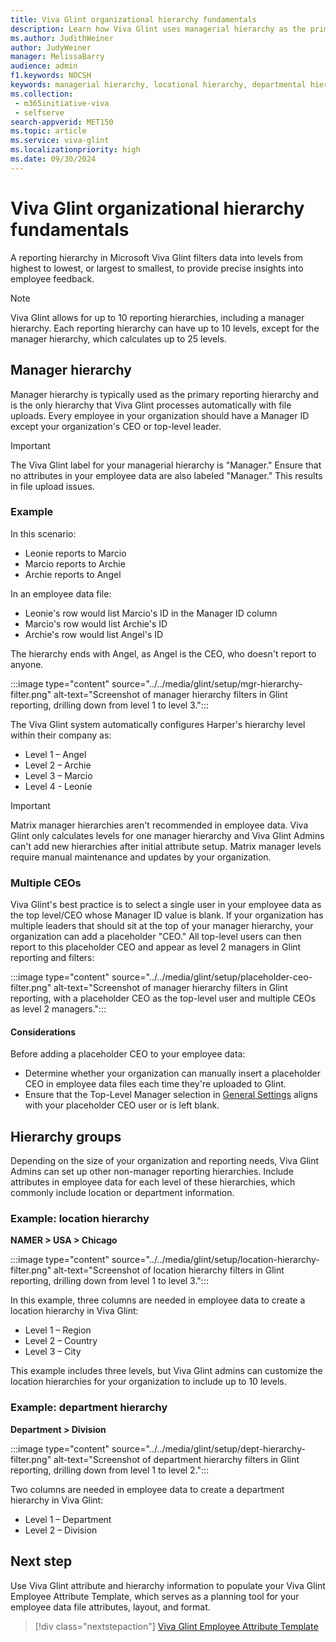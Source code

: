```yaml
---
title: Viva Glint organizational hierarchy fundamentals
description: Learn how Viva Glint uses managerial hierarchy as the primary hierarchy ranking and processes the levels automatically, with a capacity of up to 10 levels.
ms.author: JudithWeiner
author: JudyWeiner
manager: MelissaBarry
audience: admin
f1.keywords: NOCSH
keywords: managerial hierarchy, locational hierarchy, departmental hierarchy, matrix hierarchies
ms.collection: 
 - m365initiative-viva
 - selfserve
search-appverid: MET150
ms.topic: article
ms.service: viva-glint
ms.localizationpriority: high
ms.date: 09/30/2024
---
```


# Viva Glint organizational hierarchy fundamentals

A reporting hierarchy in Microsoft Viva Glint filters data into levels from highest to lowest, or largest to smallest, to provide precise insights into employee feedback. 

> [!NOTE]
> Viva Glint allows for up to 10 reporting hierarchies, including a manager hierarchy. Each reporting hierarchy can have up to 10 levels, except for the manager hierarchy, which calculates up to 25 levels.

## Manager hierarchy

Manager hierarchy is typically used as the primary reporting hierarchy and is the only hierarchy that Viva Glint processes automatically with file uploads. Every employee in your organization should have a Manager ID except your organization's CEO or top-level leader.

> [!IMPORTANT]
> The Viva Glint label for your managerial hierarchy is "Manager." Ensure that no attributes in your employee data are also labeled "Manager." This results in file upload issues.

### Example

In this scenario:
  - Leonie reports to Marcio
  - Marcio reports to Archie
  - Archie reports to Angel

In an employee data file:
  - Leonie's row would list Marcio's ID in the Manager ID column 
  - Marcio's row would list Archie's ID
  - Archie's row would list Angel's ID
 
 The hierarchy ends with Angel, as Angel is the CEO, who doesn't report to anyone.

:::image type="content" source="../../media/glint/setup/mgr-hierarchy-filter.png" alt-text="Screenshot of manager hierarchy filters in Glint reporting, drilling down from level 1 to level 3.":::

The Viva Glint system automatically configures Harper's hierarchy level within their company as:

- Level 1 – Angel
- Level 2 – Archie
- Level 3 – Marcio
- Level 4 - Leonie

> [!IMPORTANT]
> Matrix manager hierarchies aren't recommended in employee data. Viva Glint only calculates levels for one manager hierarchy and Viva Glint Admins can't add new hierarchies after initial attribute setup. Matrix manager levels require manual maintenance and updates by your organization.

### Multiple CEOs

Viva Glint's best practice is to select a single user in your employee data as the top level/CEO whose Manager ID value is blank. If your organization has multiple leaders that should sit at the top of your manager hierarchy, your organization can add a placeholder "CEO." All top-level users can then report to this placeholder CEO and appear as level 2 managers in Glint reporting and filters:

:::image type="content" source="../../media/glint/setup/placeholder-ceo-filter.png" alt-text="Screenshot of manager hierarchy filters in Glint reporting, with a placeholder CEO as the top-level user and multiple CEOs as level 2 managers.":::

#### Considerations

Before adding a placeholder CEO to your employee data:

- Determine whether your organization can manually insert a placeholder CEO in employee data files each time they're uploaded to Glint.
- Ensure that the Top-Level Manager selection in [General Settings](manage-general-settings.md) aligns with your placeholder CEO user or is left blank.

## Hierarchy groups

Depending on the size of your organization and reporting needs, Viva Glint Admins can set up other non-manager reporting hierarchies. Include attributes in employee data for each level of these hierarchies, which commonly include location or department information.

### Example: location hierarchy

**NAMER > USA > Chicago**

:::image type="content" source="../../media/glint/setup/location-hierarchy-filter.png" alt-text="Screenshot of location hierarchy filters in Glint reporting, drilling down from level 1 to level 3.":::

In this example, three columns are needed in employee data to create a location hierarchy in Viva Glint:

- Level 1 – Region
- Level 2 – Country
- Level 3 – City

This example includes three levels, but Viva Glint admins can customize the location hierarchies for your organization to include up to 10 levels.

### Example: department hierarchy

**Department > Division**

:::image type="content" source="../../media/glint/setup/dept-hierarchy-filter.png" alt-text="Screenshot of department hierarchy filters in Glint reporting, drilling down from level 1 to level 2.":::

Two columns are needed in employee data to create a department hierarchy in Viva Glint:

- Level 1 – Department
- Level 2 – Division

## Next step
Use Viva Glint attribute and hierarchy information to populate your Viva Glint Employee Attribute Template, which serves as a planning tool for your employee data file attributes, layout, and format.

> [!div class="nextstepaction"]
> [Viva Glint Employee Attribute Template](create-employee-attribute-template.md)
